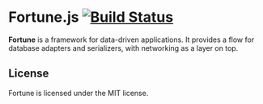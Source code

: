 # Fortune.js [![Build Status](https://travis-ci.org/fortunejs/fortune.png?branch=rewrite)](https://travis-ci.org/fortunejs/fortune)

**Fortune** is a framework for data-driven applications. It provides a flow for database adapters and serializers, with networking as a layer on top.


## License

Fortune is licensed under the MIT license.
